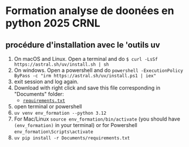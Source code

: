 # Formation analyse de doonées en python 2025 CRNL


## procédure d'installation avec le 'outils **uv**


1. On macOS and Linux. Open a terminal and do
   `$ curl -LsSf https://astral.sh/uv/install.sh | sh`
1. On windows. Open a powershell and do
   `powershell -ExecutionPolicy ByPass -c "irm https://astral.sh/uv/install.ps1 | iex"`
2. exit session and log again.
3. Download with right click and save this file corresponding in "Documents" folder:
    * [`requirements.txt`](https://raw.githubusercontent.com/crnl-lab/Formation_2025_Python_data_analyse/main/requirements.txt)
4. open terminal or powershell
5. `uv venv env_formation --python 3.12`
6. For Mac/Linux `source env_formation/bin/activate` (you should have `(env_formation)` in your terminal) or for Powershell `env_formation\Scripts\activate`
7. `uv pip install -r Documents/requirements.txt`
